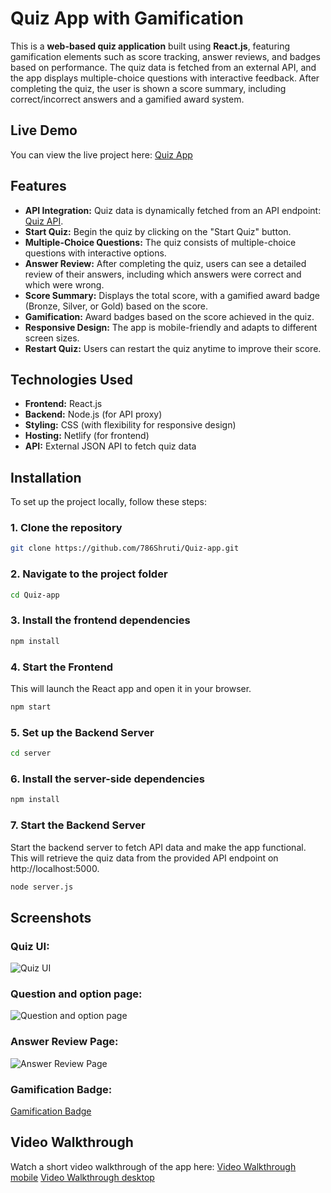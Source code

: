 # Quiz App with Gamification

This is a **web-based quiz application** built using **React.js**, featuring gamification elements such as score tracking, answer reviews, and badges based on performance. The quiz data is fetched from an external API, and the app displays multiple-choice questions with interactive feedback. After completing the quiz, the user is shown a score summary, including correct/incorrect answers and a gamified award system.

## Live Demo

You can view the live project here: [Quiz App](https://quizappshruti.netlify.app/)

## Features

- **API Integration:** Quiz data is dynamically fetched from an API endpoint: [Quiz API](https://api.jsonserve.com/Uw5CrX).
- **Start Quiz:** Begin the quiz by clicking on the "Start Quiz" button.
- **Multiple-Choice Questions:** The quiz consists of multiple-choice questions with interactive options.
- **Answer Review:** After completing the quiz, users can see a detailed review of their answers, including which answers were correct and which were wrong.
- **Score Summary:** Displays the total score, with a gamified award badge (Bronze, Silver, or Gold) based on the score.
- **Gamification:** Award badges based on the score achieved in the quiz.
- **Responsive Design:** The app is mobile-friendly and adapts to different screen sizes.
- **Restart Quiz:** Users can restart the quiz anytime to improve their score.

## Technologies Used

- **Frontend:** React.js
- **Backend:** Node.js (for API proxy)
- **Styling:** CSS (with flexibility for responsive design)
- **Hosting:** Netlify (for frontend)
- **API:** External JSON API to fetch quiz data

## Installation

To set up the project locally, follow these steps:

### 1. Clone the repository

```bash
git clone https://github.com/786Shruti/Quiz-app.git
```

### 2. Navigate to the project folder

```bash
cd Quiz-app
```

### 3. Install the frontend dependencies

```bash
npm install
```

### 4. Start the Frontend

This will launch the React app and open it in your browser.

```bash
npm start
```

### 5. Set up the Backend Server

```bash
cd server
```

### 6. Install the server-side dependencies

```bash
npm install
```

### 7. Start the Backend Server

Start the backend server to fetch API data and make the app functional. This will retrieve the quiz data from the provided API endpoint on http://localhost:5000.

```bash
node server.js
```

## Screenshots

### Quiz UI:
![Quiz UI](https://drive.google.com/file/d/1jfDcBepYSw-rT043dWInTJNGyvxOHX8X/view?usp=drive_link)

### Question and option page:
![Question and option page](https://drive.google.com/file/d/1o1XaCIIk0iTCFYDHsv6oFttGfXMWSDHR/view?usp=drive_link)

### Answer Review Page:
![Answer Review Page](https://drive.google.com/file/d/1jdhMLkBaQ-tz6awUJu_mOmLLzyfxil7T/view?usp=drive_link)

### Gamification Badge:
[Gamification Badge](https://drive.google.com/file/d/1Vw9g1FPK6bQDwJZtQjD5r5G6Hb5RTgIR/view?usp=drive_link)

## Video Walkthrough

Watch a short video walkthrough of the app here: 
[Video Walkthrough mobile]([https://your-video-link.com](https://drive.google.com/file/d/1FSagIAvdAi8p22whIM6m5pTRuAQsjRQt/view?usp=drive_link))  
[Video Walkthrough desktop]([https://your-video-link.com](https://drive.google.com/file/d/1z_rJU7EKY_PJSRmO413VrH2Ud_6TL6mt/view?usp=drive_link))

